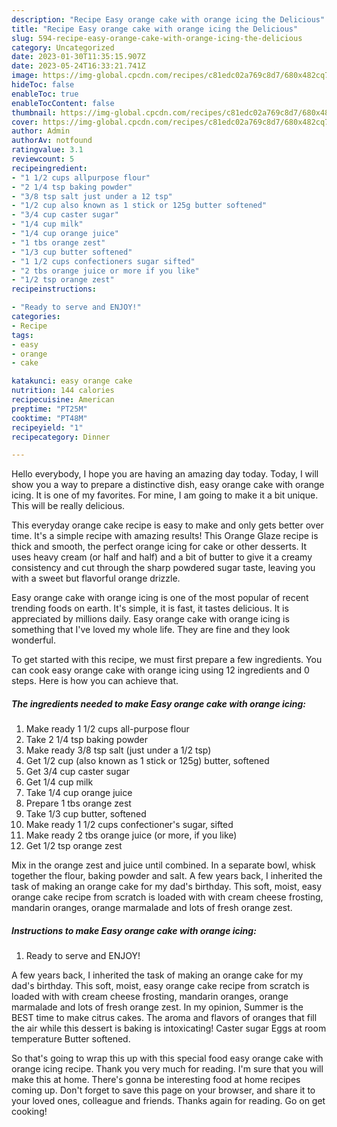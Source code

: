 ```yaml
---
description: "Recipe Easy orange cake with orange icing the Delicious"
title: "Recipe Easy orange cake with orange icing the Delicious"
slug: 594-recipe-easy-orange-cake-with-orange-icing-the-delicious
category: Uncategorized
date: 2023-01-30T11:35:15.907Z
date: 2023-05-24T16:33:21.741Z
image: https://img-global.cpcdn.com/recipes/c81edc02a769c8d7/680x482cq70/easy-orange-cake-with-orange-icing-recipe-main-photo.jpg
hideToc: false
enableToc: true
enableTocContent: false
thumbnail: https://img-global.cpcdn.com/recipes/c81edc02a769c8d7/680x482cq70/easy-orange-cake-with-orange-icing-recipe-main-photo.jpg
cover: https://img-global.cpcdn.com/recipes/c81edc02a769c8d7/680x482cq70/easy-orange-cake-with-orange-icing-recipe-main-photo.jpg
author: Admin
authorAv: notfound
ratingvalue: 3.1
reviewcount: 5
recipeingredient:
- "1 1/2 cups allpurpose flour"
- "2 1/4 tsp baking powder"
- "3/8 tsp salt just under a 12 tsp"
- "1/2 cup also known as 1 stick or 125g butter softened"
- "3/4 cup caster sugar"
- "1/4 cup milk"
- "1/4 cup orange juice"
- "1 tbs orange zest"
- "1/3 cup butter softened"
- "1 1/2 cups confectioners sugar sifted"
- "2 tbs orange juice or more if you like"
- "1/2 tsp orange zest"
recipeinstructions:

- "Ready to serve and ENJOY!"
categories:
- Recipe
tags:
- easy
- orange
- cake

katakunci: easy orange cake 
nutrition: 144 calories
recipecuisine: American
preptime: "PT25M"
cooktime: "PT48M"
recipeyield: "1"
recipecategory: Dinner

---
```



Hello everybody, I hope you are having an amazing day today. Today, I will show you a way to prepare a distinctive dish, easy orange cake with orange icing. It is one of my favorites. For mine, I am going to make it a bit unique. This will be really delicious.

This everyday orange cake recipe is easy to make and only gets better over time. It&#39;s a simple recipe with amazing results! This Orange Glaze recipe is thick and smooth, the perfect orange icing for cake or other desserts. It uses heavy cream (or half and half) and a bit of butter to give it a creamy consistency and cut through the sharp powdered sugar taste, leaving you with a sweet but flavorful orange drizzle.

Easy orange cake with orange icing is one of the most popular of recent trending foods on earth. It's simple, it is fast, it tastes delicious. It is appreciated by millions daily. Easy orange cake with orange icing is something that I've loved my whole life. They are fine and they look wonderful.


To get started with this recipe, we must first prepare a few ingredients. You can cook easy orange cake with orange icing using 12 ingredients and 0 steps. Here is how you can achieve that.

<!--inarticleads1-->

##### The ingredients needed to make Easy orange cake with orange icing:

1. Make ready 1 1/2 cups all-purpose flour
1. Take 2 1/4 tsp baking powder
1. Make ready 3/8 tsp salt (just under a 1/2 tsp)
1. Get 1/2 cup (also known as 1 stick or 125g) butter, softened
1. Get 3/4 cup caster sugar
1. Get 1/4 cup milk
1. Take 1/4 cup orange juice
1. Prepare 1 tbs orange zest
1. Take 1/3 cup butter, softened
1. Make ready 1 1/2 cups confectioner&#39;s sugar, sifted
1. Make ready 2 tbs orange juice (or more, if you like)
1. Get 1/2 tsp orange zest


Mix in the orange zest and juice until combined. In a separate bowl, whisk together the flour, baking powder and salt. A few years back, I inherited the task of making an orange cake for my dad&#39;s birthday. This soft, moist, easy orange cake recipe from scratch is loaded with with cream cheese frosting, mandarin oranges, orange marmalade and lots of fresh orange zest. 

<!--inarticleads2-->

##### Instructions to make Easy orange cake with orange icing:


1. Ready to serve and ENJOY!

A few years back, I inherited the task of making an orange cake for my dad&#39;s birthday. This soft, moist, easy orange cake recipe from scratch is loaded with with cream cheese frosting, mandarin oranges, orange marmalade and lots of fresh orange zest. In my opinion, Summer is the BEST time to make citrus cakes. The aroma and flavors of oranges that fill the air while this dessert is baking is intoxicating! Caster sugar Eggs at room temperature Butter softened. 

So that's going to wrap this up with this special food easy orange cake with orange icing recipe. Thank you very much for reading. I'm sure that you will make this at home. There's gonna be interesting food at home recipes coming up. Don't forget to save this page on your browser, and share it to your loved ones, colleague and friends. Thanks again for reading. Go on get cooking!
